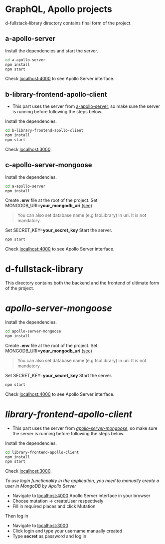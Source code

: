 # GraphQL, Apollo projects

d-fullstack-library directory contains final form of the project.

## a-apollo-server
Install the dependencies and start the server.
```sh
cd a-apollo-server
npm install
npm start
```
Check [localhost:4000](http://localhost:4000/) to see Apollo Server interface.

## b-library-frontend-apollo-client
- This part uses the server from [a-apollo-server](#a-apollo-server), so make sure the server is running before following the steps below.

Install the dependencies.
```sh
cd b-library-frontend-apollo-client
npm install
npm start
```
Check [localhost:3000](http://localhost:3000/).

## c-apollo-server-mongoose
Install the dependencies.
```sh
cd a-apollo-server
npm install
```
Create **.env** file at the root of the project.
Set MONGODB_URI=**your_mongodb_uri** [(see)](https://www.mongodb.com/docs/guides/atlas/connection-string/)
> You can also set database name (e.g fsoLibrary) in uri. It is not mandatory.

Set SECRET_KEY=**your_secret_key**
Start the server.
```sh
npm start
```
Check [localhost:4000](http://localhost:4000/) to see Apollo Server interface.

# d-fullstack-library
This directory contains both the backend and the frontend of ultimate form of the project.
# _apollo-server-mongoose_

Install the dependencies.
```sh
cd apollo-server-mongoose
npm install
```
Create **.env** file at the root of the project.
Set MONGODB_URI=**your_mongodb_uri** [(see)](https://www.mongodb.com/docs/guides/atlas/connection-string/)
> You can also set database name (e.g fsoLibrary) in uri. It is not mandatory.

Set SECRET_KEY=**your_secret_key**
Start the server.
```sh
npm start
```
Check [localhost:4000](http://localhost:4000/) to see Apollo Server interface.
# _library-frontend-apollo-client_
- This part uses the server from [_apollo-server-mongoose_](#apollo-server-mongoose), so make sure the server is running before following the steps below.

Install the dependencies.
```sh
cd library-frontend-apollo-client
npm install
npm start
```
Check [localhost:3000](http://localhost:3000/).

_To use login functionality in the application, you need to manually create a user in MongoDB by Apollo Server_
- Navigate to [localhost:4000](http://localhost:4000/) Apollo Server interface in your browser
- Choose mutation -> createUser respectively
- Fill in required places and click Mutation

Then log in 
- Navigate to [localhost:3000](http://localhost:3000/)
- Click login and type your username manually created
- Type **secret** as password and log in
